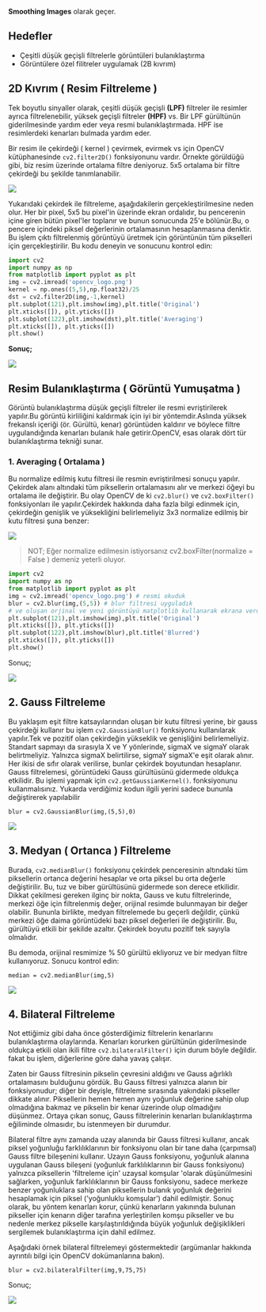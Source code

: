 **Smoothing Images** olarak geçer.
## Hedefler

- Çeşitli düşük geçişli filtrelerle görüntüleri bulanıklaştırma
- Görüntülere özel filitreler uygulamak (2B kıvrım)

## 2D Kıvrım ( Resim Filtreleme )

Tek boyutlu sinyaller olarak, çeşitli düşük geçişli  **(LPF)** filtreler ile resimler ayrıca filtrelenebilir, yüksek geçişli filtreler **(HPF)** vs. Bir LPF gürültünün giderilmesinde yardım eder veya resmi bulanıklaştırmada. HPF ise resimlerdeki kenarları bulmada yardım eder.

Bir resim ile çekirdeği ( kernel ) çevirmek, evirmek vs için OpenCV kütüphanesinde `cv2.filter2D()` fonksiyonunu vardır. Örnekte görüldüğü gibi, biz  resim üzerinde ortalama filtre deniyoruz. 5x5 ortalama bir filtre çekirdeği bu şekilde tanımlanabilir.

![](http://opencv-python-tutroals.readthedocs.io/en/latest/_images/math/220e403e44b16ea8e05d350c4ce69e9aedff5bd1.png?style=center)

Yukarıdaki çekirdek ile filtreleme, aşağıdakilerin gerçekleştirilmesine neden olur. Her bir pixel, 5x5 bu pixel'in üzerinde ekran ordalıdır, bu pencerenin içine giren bütün pixel'ler toplanır ve bunun sonucunda 25'e bölünür.Bu, o pencere içindeki piksel değerlerinin ortalamasının hesaplanmasına denktir. Bu işlem çıktı filtrelenmiş görüntüyü üretmek için görüntünün tüm pikselleri için gerçekleştirilir. Bu kodu deneyin ve sonucunu kontrol edin:

```python
import cv2
import numpy as np
from matplotlib import pyplot as plt
img = cv2.imread('opencv_logo.png')
kernel = np.ones((5,5),np.float32)/25
dst = cv2.filter2D(img,-1,kernel)
plt.subplot(121),plt.imshow(img),plt.title('Original')
plt.xticks([]), plt.yticks([])
plt.subplot(122),plt.imshow(dst),plt.title('Averaging')
plt.xticks([]), plt.yticks([])
plt.show()
```

**Sonuç;**

![](http://opencv-python-tutroals.readthedocs.io/en/latest/_images/filter.jpg?style=center)

## Resim Bulanıklaştırma ( Görüntü Yumuşatma )

Görüntü bulanıklaştırma düşük geçişli filtreler ile resmi evriştirilerek yapılır.Bu görüntü kirliliğini kaldırmak için iyi bir yöntemdir.Aslında yüksek frekanslı içeriği (ör. Gürültü, kenar) görüntüden kaldırır ve böylece filtre uygulandığında kenarları bulanık hale getirir.OpenCV, esas olarak dört tür bulanıklaştırma tekniği sunar.

### 1. Averaging ( Ortalama )

Bu normalize edilmiş kutu filtresi ile resmin evriştirilmesi sonuçu yapılır. Çekirdek alanı altındaki tüm piksellerin ortalamasını alır ve merkezi öğeyi bu ortalama ile değiştirir. Bu olay OpenCV de ki `cv2.blur()` ve `cv2.boxFilter()` fonksiyonları ile yapılır.Çekirdek hakkında daha fazla bilgi edinmek için, çekirdeğin genişlik ve yüksekliğini belirlemeliyiz 3x3 normalize edilmiş bir kutu filtresi şuna benzer:

![](http://opencv-python-tutroals.readthedocs.io/en/latest/_images/math/42f61cdcb41615a23af32b0fd95e674090afdc8d.png?style=center)

>NOT;
Eğer normalize edilmesin istiyorsanız cv2.boxFilter(normalize = False ) demeniz yeterli oluyor.


```python
import cv2
import numpy as np
from matplotlib import pyplot as plt
img = cv2.imread('opencv_logo.png') # resmi okuduk
blur = cv2.blur(img,(5,5)) # blur filtresi uyguladık
# ve oluşan orjinal ve yeni görüntüyü matplotlib kullanarak ekrana verdik
plt.subplot(121),plt.imshow(img),plt.title('Original')
plt.xticks([]), plt.yticks([])
plt.subplot(122),plt.imshow(blur),plt.title('Blurred')
plt.xticks([]), plt.yticks([])
plt.show()
```

Sonuç;

![](http://opencv-python-tutroals.readthedocs.io/en/latest/_images/blur.jpg?style=center)

## 2. Gauss Filtreleme

Bu yaklaşım eşit filtre katsayılarından oluşan bir kutu filtresi yerine, bir gauss çekirdeği kullanır bu işlem `cv2.GaussianBlur()` fonksiyonu kullanılarak yapılır.Tek ve pozitif olan çekirdeğin yükseklik ve genişliğini belirlemeliyiz. Standart sapmayı da sırasıyla X ve Y yönlerinde, sigmaX ve sigmaY olarak belirtmeliyiz. Yalnızca sigmaX belirtilirse, sigmaY sigmaX'e eşit olarak alınır. Her ikisi de sıfır olarak verilirse, bunlar çekirdek boyutundan hesaplanır. Gauss filtrelemesi, görüntüdeki Gauss gürültüsünü gidermede oldukça etkilidir. Bu işlemi yapmak için `cv2.getGaussianKernel()`. fonksiyonunu kullanmalısınız. Yukarda verdiğimiz kodun ilgili yerini sadece bununla değiştirerek yapılabilir

`blur = cv2.GaussianBlur(img,(5,5),0)`

![](http://opencv-python-tutroals.readthedocs.io/en/latest/_images/gaussian.jpg?style=center)

## 3. Medyan ( Ortanca ) Filtreleme

Burada, `cv2.medianBlur()` fonksiyonu çekirdek penceresinin altındaki tüm piksellerin ortanca değerini hesaplar ve orta piksel bu orta değerle değiştirilir. Bu, tuz ve biber gürültüsünü gidermede son derece etkilidir. Dikkat çekilmesi gereken ilginç bir nokta, Gauss ve kutu filtrelerinde, merkezi öğe için filtrelenmiş değer, orijinal resimde bulunmayan bir değer olabilir. Bununla birlikte, medyan filtrelemede bu geçerli değildir, çünkü merkezi öğe daima görüntüdeki bazı piksel değerleri ile değiştirilir. Bu, gürültüyü etkili bir şekilde azaltır. Çekirdek boyutu pozitif tek sayıyla olmalıdır.

Bu demoda, orijinal resmimize % 50 gürültü ekliyoruz ve bir medyan filtre kullanıyoruz. Sonucu kontrol edin:

`median = cv2.medianBlur(img,5)`

![](http://opencv-python-tutroals.readthedocs.io/en/latest/_images/median.jpg?style=center)

## 4. Bilateral Filtreleme

Not ettiğimiz gibi daha önce gösterdiğimiz filtrelerin kenarlarını bulanıklaştırma olaylarında. Kenarları korurken gürültünün giderilmesinde oldukça etkili olan ikili filtre `cv2.bilateralFilter()`  için durum böyle değildir. fakat bu işlem, diğerlerine göre daha yavaş çalışır.

Zaten bir Gauss filtresinin pikselin çevresini aldığını ve Gauss ağırlıklı ortalamasını bulduğunu gördük. Bu Gauss filtresi yalnızca alanın bir fonksiyonudur; diğer bir deyişle, filtreleme sırasında yakındaki pikseller dikkate alınır. Piksellerin hemen hemen aynı yoğunluk değerine sahip olup olmadığına bakmaz ve pikselin bir kenar üzerinde olup olmadığını düşünmez. Ortaya çıkan sonuç, Gauss filtrelerinin kenarları bulanıklaştırma eğiliminde olmasıdır, bu istenmeyen bir durumdur.

Bilateral filtre aynı zamanda uzay alanında bir Gauss filtresi kullanır, ancak piksel yoğunluğu farklılıklarının bir fonksiyonu olan bir tane daha (çarpımsal) Gauss filtre bileşenini kullanır. Uzayın Gauss fonksiyonu, yoğunluk alanına uygulanan Gauss bileşeni (yoğunluk farklılıklarının bir Gauss fonksiyonu) yalnızca piksellerin 'filtreleme için' uzaysal komşular 'olarak düşünülmesini sağlarken, yoğunluk farklılıklarının bir Gauss fonksiyonu, sadece merkeze benzer yoğunluklara sahip olan piksellerin bulanık yoğunluk değerini hesaplamak için piksel ('yoğunluklu komşular') dahil edilmiştir. Sonuç olarak, bu yöntem kenarları korur, çünkü kenarların yakınında bulunan pikseller için kenarın diğer tarafına yerleştirilen komşu pikseller ve bu nedenle merkez pikselle karşılaştırıldığında büyük yoğunluk değişiklikleri sergilemek bulanıklaştırma için dahil edilmez.

Aşağıdaki örnek bilateral filtrelemeyi göstermektedir (argümanlar hakkında ayrıntılı bilgi için OpenCV dokümanlarına bakın).

`blur = cv2.bilateralFilter(img,9,75,75)`

Sonuç;

![](http://opencv-python-tutroals.readthedocs.io/en/latest/_images/bilateral.jpg?style=center)
